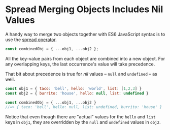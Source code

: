 # Spread Merging Objects Includes Nil Values

A handy way to merge two objects together with ES6 JavaScript syntax is to use
the [spread
operator](https://developer.mozilla.org/en-US/docs/Web/JavaScript/Reference/Operators/Spread_syntax).

```javascript
const combinedObj = { ...obj1, ...obj2 };
```

All the key-value pairs from each object are combined into a new object. For
any overlapping keys, the last occurrence's value will take precedence.

That bit about precedence is true for _nil_ values – `null` and `undefined` –
as well.

```javascript
const obj1 = { taco: 'bell', hello: 'world', list: [1,2,3] }
const obj2 = { burrito: 'house', hello: null, list: undefined }

const combinedObj = { ...obj1, ...obj2 }
//=> { taco: 'bell', hello: null, list: undefined, burrito: 'house' }
```

Notice that even though there are "actual" values for the `hello` and `list`
keys in `obj1`, they are overridden by the `null` and `undefined` values in
`obj2`.
